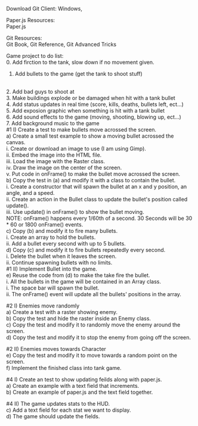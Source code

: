 Download Git Client: <a ref="windows.github.com">Windows</a>,

Paper.js Resources:
<br>
<a ref="http://paperjs.org/reference">Paper.js</a>
<br>

Git Resources:
<br>
<a ref="http://git-scm.com/book">Git Book</a>, <a ref="http://gitready.com">Git Reference</a>, <a ref="http://gitfu.wordpress.com">Git Advanced Tricks</a>
<br>

Game project to do list:
<br>
0. Add firction to the tank, slow down if no movement given.
<br>
1. Add bullets to the game (get the tank to shoot stuff)
<br>
2. Add bad guys to shoot at
<br>
3. Make buildings explode or be damaged when hit with a tank bullet
<br>
4. Add status updates in real time (score, kills, deaths, bullets left, ect...)
<br>
5. Add exposion graphic when something is hit with a tank bullet
<br>
6. Add sound effects to the game (moving, shooting, blowing up, ect...)
<br>
7. Add background music to the game
<br>
#1 I) Create a test to make bullets move acrossed the screen. 
<br>
  a) Create a small test example to show a moving bullet acrossed the canvas.
<br>
    i. Create or download an image to use (I am using Gimp).
<br>
    ii. Embed the image into the HTML file.
<br>
    iii. Load the image with the Raster class.
<br>
    iv. Draw the image on the center of the screen.
<br>
    v. Put code in onFrame() to make the bullet move acrossed the screen.
<br>
  b) Copy the test in (a) and modify it with a class to contain the bullet.
<br>
    i. Create a constructor that will spawn the bullet at an x and y position, an angle, and a speed.
<br>
    ii. Create an action in the Bullet class to update the bullet's position called update().
<br>
    iii. Use update() in onFrame() to show the bullet moving.
<br>
  NOTE: onFrame() happens every 1/60th of a second. 30 Seconds will be 30 * 60 or 1800 onFrame() events.
<br>
  c) Copy (b) and modify it to fire many bullets.
<br>
    i. Create an array to hold the bullets.
<br>
    ii. Add a bullet every second with up to 5 bullets.
<br>
  d) Copy (c) and modify it to fire bullets repeatedly every second.
<br>
    i. Delete the bullet when it leaves the screen.
<br>
    ii. Continue spawning bullets with no limits.
<br>
#1 II) Implement Bullet into the game.
<br>
  e) Reuse the code from (d) to make the take fire the bullet.
<br>
    i. All the bullets in the game will be contained in an Array class.
<br>
    i. The space bar will spawn the bullet.
<br>
    ii. The onFrame() event will update all the bullets' positions in the array.
<br>

#2 I) Enemies move randomly
<br>
  a) Create a test with a raster showing enemy.
<br>
  b) Copy the test and hide the raster inside an Enemy class.
<br>
  c) Copy the test and modify it to randomly move the enemy around the screen.
<br>
  d) Copy the test and modify it to stop the enemy from going off the screen.

#2 II) Enemies moves towards Character
<br>
  e) Copy the test and modify it to move towards a random point on the screen.
<br>
  f) Implement the finished class into tank game.
<br>

#4 I) Create an test to show updating feilds along with paper.js.
<br>
  a) Create an example with a text field that increments.
<br>
  b) Create an example of paper.js and the text field together.
<br>

#4 II) The game updates stats to the HUD.
<br>
  c) Add a text field for each stat we want to display.
<br>
  d) The game should update the fields.
<br>
